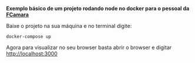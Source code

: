 **Exemplo básico de um projeto rodando node no docker para o pessoal da [FCamara](https://www.fcamara.com.br)**

Baixe o projeto na sua máquina e no terminal digite: 

`docker-compose up`

Agora para visualizar no seu browser basta abrir o browser e digitar [http://localhost:3000](http://localhost:3000)
